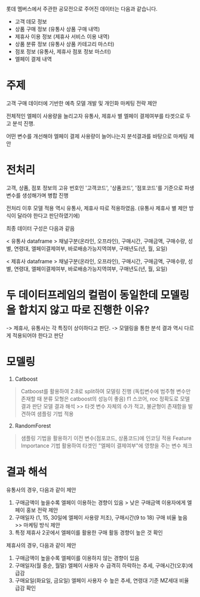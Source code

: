 롯데 멤버스에서 주관한 공모전으로 주어진 데이터는 다음과 같습니다.

- 고객 데모 정보
- 상품 구매 정보 (유통사 상품 구매 내역)
- 제휴사 이용 정보 (제휴사 서비스 이용 내역)
- 상품 분류 정보 (유통사 상품 카테고리 마스터)
- 점포 정보 (유통사, 제휴사 점포 정보 마스터)
- 엘페이 결제 내역 

# 주제 
고객 구매 데이터에 기반한 예측 모델 개발 및 개인화 마케팅 전략 제안

전체적인 엘페이 사용량을 늘리고자 유통사, 제휴사 별 엘페이 결제여부를 타겟으로 두고 분석 진행.

어떤 변수를 개선해야 엘페이 결제 사용량이 늘어나는지 분석결과를 바탕으로 마케팅 제안 


# 전처리
고객, 상품, 점포 정보의 고유 번호인 '고객코드', '상품코드', '점포코드'를 기준으로 파생변수를 생성해가며 병합 진행

전처리 이후 모델 적용 역시 유통사, 제휴사 따로 적용하였음. 
(유통사 제휴사 별 제안 방식이 달라야 한다고 판단하였기에)

최종 데이터 구성은 다음과 같음

< 유통사 dataframe >
채널구분(온라인, 오프라인), 구매시간, 구매금액, 구매수량, 성별, 연령대, 엘페이결제여부, 바로배송가능지역여부, 구매년도(년, 월, 요일)

< 제휴사 dataframe >
채널구분(온라인, 오프라인), 구매시간, 구매금액, 구매수량, 성별, 연령대, 엘페이결제여부, 바로배송가능지역여부, 구매년도(년, 월, 요일)

# 두 데이터프레임의 컬럼이 동일한데 모델링을 합치지 않고 따로 진행한 이유?
-> 제휴사, 유통사는 각 특징이 상이하다고 판단.
-> 모델링을 통한 분석 결과 역시 다르게 적용되어야 한다고 판단


# 모델링
1. Catboost
> Catboost를 활용하여 2:8로 split하여 모델링 진행 (독립변수에 범주형 변수만 존재할 때 분류 모형은 catboost의 성능이 좋음)
f1 스코어, roc 정확도로 모델 결과 판단
모델 결과 해석 >> 타겟 변수 자체의 수가 적고, 불균형이 존재함을 발견하여 샘플링 기법 적용

2. RandomForest
> 샘플링 기법을 활용하기 이전 변수(점포코드, 상품코드)에 인코딩 적용 
Feature Importance 기법 활용하여 타겟인 "엘페이 결제여부"에 영향을 주는 변수 체크

# 결과 해석
유통사의 경우, 다음과 같이 제안 
1. 구매금액이 높을수록 엘페이 이용하는 경향이 있음 > 낮은 구매금액 이용자에게 엘페이 홍보 전략 제안
2. 구매일자 (1, 15, 30일에 엘페이 사용량 저조), 구매시간(9 to 18) 구매 비율 높음 >> 마케팅 방식 제안
3. 특정 제휴사 2곳에서 엘페이를 활용한 구매 활동 경향이 높은 것 확인

제휴사의 경우, 다음과 같이 제안 
1. 구매금액이 높을수록 엘페이를 이용하지 않는 경향이 있음 
2. 구매일자(월 중순, 월말) 엘페이 사용자 수 급격히 하락하는 추세, 구매시간(오후)에 급감
3. 구매요일(화요일, 금요일) 엘페이 사용자 수 높은 추세, 연령대 기준 MZ세대 비율 급감 확인

